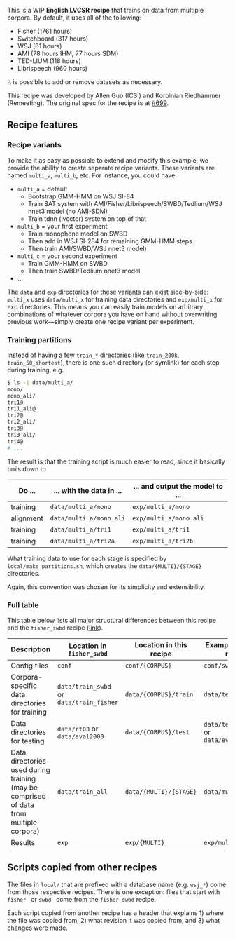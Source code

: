 This is a WIP **English LVCSR recipe** that trains on data from multiple corpora. By default, it uses all of the following:
* Fisher (1761 hours)
* Switchboard (317 hours)
* WSJ (81 hours)
* AMI (78 hours IHM, 77 hours SDM)
* TED-LIUM (118 hours)
* Librispeech (960 hours)

It is possible to add or remove datasets as necessary.

This recipe was developed by Allen Guo (ICSI) and Korbinian Riedhammer (Remeeting). The original spec for the recipe is at [#699](https://github.com/kaldi-asr/kaldi/issues/699).

## Recipe features

### Recipe variants

To make it as easy as possible to extend and modify this example, we provide the ability to create separate recipe variants. These variants are named `multi_a`, `multi_b`, etc. For instance, you could have

* `multi_a` = default
  * Bootstrap GMM-HMM on WSJ SI-84
  * Train SAT system with AMI/Fisher/Librispeech/SWBD/Tedlium/WSJ nnet3 model (no AMI-SDM)
  * Train tdnn (ivector) system on top of that
* `multi_b` = your first experiment
  * Train monophone model on SWBD
  * Then add in WSJ SI-284 for remaining GMM-HMM steps
  * Then train AMI/SWBD/WSJ nnet3 model)
* `multi_c` = your second experiment
  * Train GMM-HMM on SWBD
  * Then train SWBD/Tedlium nnet3 model
* ...

The `data` and `exp` directories for these variants can exist side-by-side: `multi_x` uses `data/multi_x` for training data directories and `exp/multi_x` for exp directories. This means you can easily train models on arbitrary combinations of whatever corpora you have on hand without overwriting previous work&mdash;simply create one recipe variant per experiment.

### Training partitions

Instead of having a few `train_*` directories (like `train_200k`, `train_50_shortest`), there is one such directory (or symlink) for each step during training, e.g.

```bash
$ ls -1 data/multi_a/
mono/
mono_ali/
tri1@
tri1_ali@
tri2@
tri2_ali/
tri3@
tri3_ali/
tri4@
# ...
```

The result is that the training script is much easier to read, since it basically boils down to

| Do ... | ... with the data in ... | ... and output the model to ... |
| --- | --- | --- |
| training | `data/multi_a/mono` | `exp/multi_a/mono` |
| alignment | `data/multi_a/mono_ali` | `exp/multi_a/mono_ali` |
| training | `data/multi_a/tri1` | `exp/multi_a/tri1` |
| training | `data/multi_a/tri2a` | `exp/multi_a/tri2b` |

What training data to use for each stage is specified by `local/make_partitions.sh`, which creates the `data/{MULTI}/{STAGE}` directories.

Again, this convention was chosen for its simplicity and extensibility.

### Full table

This table below lists all major structural differences between this recipe and the `fisher_swbd` recipe ([link](https://github.com/kaldi-asr/kaldi/tree/master/egs/fisher_swbd/s5/)).

| Description | Location in `fisher_swbd` | Location in this recipe | Example(s) in this recipe
| --- | --- | --- | --- |
| Config files | `conf` | `conf/{CORPUS}` | `conf/swbd` |
| Corpora-specific data directories for training | `data/train_swbd` or `data/train_fisher` | `data/{CORPUS}/train` | `data/tedlium/train` |
| Data directories for testing | `data/rt03` or `data/eval2000` | `data/{CORPUS}/test` | `data/tedlium/test` or `data/eval2000/test` |
| Data directories used during training (may be comprised of data from multiple corpora) |  `data/train_all` | `data/{MULTI}/{STAGE}` | `data/multi_a/tri2a` |
| Results |  `exp` | `exp/{MULTI}` | `exp/multi_a` |

## Scripts copied from other recipes

The files in `local/` that are prefixed with a database name (e.g. `wsj_*`) come
from those respective recipes. There is one exception: files that start with `fisher_`
or `swbd_` come from the `fisher_swbd` recipe.

Each script copied from another recipe has a header that explains 1) where the file
was copied from, 2) what revision it was copied from, and 3) what changes were made.
